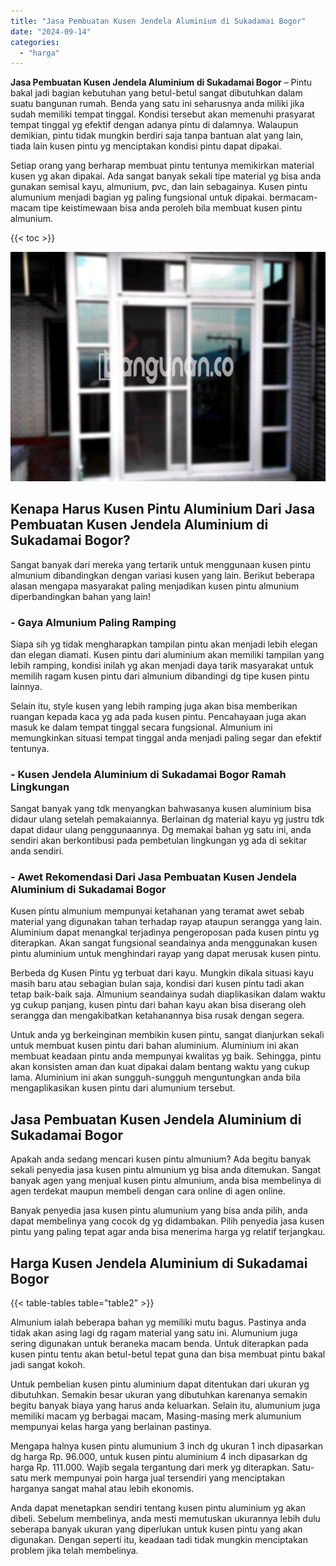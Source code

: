 ```yaml
---
title: "Jasa Pembuatan Kusen Jendela Aluminium di Sukadamai Bogor"
date: "2024-09-14"
categories: 
  - "harga"
---
```


**Jasa Pembuatan Kusen Jendela Aluminium di Sukadamai Bogor** – Pintu bakal jadi bagian kebutuhan yang betul-betul sangat dibutuhkan dalam suatu bangunan rumah. Benda yang satu ini seharusnya anda miliki jika sudah memiliki tempat tinggal. Kondisi tersebut akan memenuhi prasyarat tempat tinggal yg efektif dengan adanya pintu di dalamnya. Walaupun demikian, pintu tidak mungkin berdiri saja tanpa bantuan alat yang lain, tiada lain kusen pintu yg menciptakan kondisi pintu dapat dipakai.

Setiap orang yang berharap membuat pintu tentunya memikirkan material kusen yg akan dipakai. Ada sangat banyak sekali tipe material yg bisa anda gunakan semisal kayu, almunium, pvc, dan lain sebagainya. Kusen pintu alumunium menjadi bagian yg paling fungsional untuk dipakai. bermacam-macam tipe keistimewaan bisa anda peroleh bila membuat kusen pintu almunium.

{{< toc >}}

![Jasa Pembuatan Kusen Jendela Aluminium di Sukadamai Bogor](/images/harga-kusen-jendela-alumunium-33.png)

## Kenapa Harus Kusen Pintu Aluminium Dari Jasa Pembuatan Kusen Jendela Aluminium di Sukadamai Bogor?

Sangat banyak dari mereka yang tertarik untuk menggunaan kusen pintu almunium dibandingkan dengan variasi kusen yang lain. Berikut beberapa alasan mengapa masyarakat paling menjadikan kusen pintu almunium diperbandingkan bahan yang lain!

### \- Gaya Almunium Paling Ramping

Siapa sih yg tidak mengharapkan tampilan pintu akan menjadi lebih elegan dan elegan diamati. Kusen pintu dari aluminium akan memiliki tampilan yang lebih ramping, kondisi inilah yg akan menjadi daya tarik masyarakat untuk memilih ragam kusen pintu dari almunium dibandingi dg tipe kusen pintu lainnya.

Selain itu, style kusen yang lebih ramping juga akan bisa memberikan ruangan kepada kaca yg ada pada kusen pintu. Pencahayaan juga akan masuk ke dalam tempat tinggal secara fungsional. Almunium ini memungkinkan situasi tempat tinggal anda menjadi paling segar dan efektif tentunya.

### \- Kusen Jendela Aluminium di Sukadamai Bogor Ramah Lingkungan

Sangat banyak yang tdk menyangkan bahwasanya kusen aluminium bisa didaur ulang setelah pemakaiannya. Berlainan dg material kayu yg justru tdk dapat didaur ulang penggunaannya. Dg memakai bahan yg satu ini, anda sendiri akan berkontibusi pada pembetulan lingkungan yg ada di sekitar anda sendiri.

### \- Awet Rekomendasi Dari Jasa Pembuatan Kusen Jendela Aluminium di Sukadamai Bogor

Kusen pintu almunium mempunyai ketahanan yang teramat awet sebab material yang digunakan tahan terhadap rayap ataupun serangga yang lain. Aluminium dapat menangkal terjadinya pengeroposan pada kusen pintu yg diterapkan. Akan sangat fungsional seandainya anda menggunakan kusen pintu aluminium untuk menghindari rayap yang dapat merusak kusen pintu.

Berbeda dg Kusen Pintu yg terbuat dari kayu. Mungkin dikala situasi kayu masih baru atau sebagian bulan saja, kondisi dari kusen pintu tadi akan tetap baik-baik saja. Almunium seandainya sudah diaplikasikan dalam waktu yg cukup panjang, kusen pintu dari bahan kayu akan bisa diserang oleh serangga dan mengakibatkan ketahanannya bisa rusak dengan segera.

Untuk anda yg berkeinginan membikin kusen pintu, sangat dianjurkan sekali untuk membuat kusen pintu dari bahan aluminium. Aluminium ini akan membuat keadaan pintu anda mempunyai kwalitas yg baik. Sehingga, pintu akan konsisten aman dan kuat dipakai dalam bentang waktu yang cukup lama. Aluminium ini akan sungguh-sungguh menguntungkan anda bila mengaplikasikan kusen pintu dari alumunium tersebut.

## Jasa Pembuatan Kusen Jendela Aluminium di Sukadamai Bogor

Apakah anda sedang mencari kusen pintu almunium? Ada begitu banyak sekali penyedia jasa kusen pintu almunium yg bisa anda ditemukan. Sangat banyak agen yang menjual kusen pintu almunium, anda bisa membelinya di agen terdekat maupun membeli dengan cara online di agen online.

Banyak penyedia jasa kusen pintu alumunium yang bisa anda pilih, anda dapat membelinya yang cocok dg yg didambakan. Pilih penyedia jasa kusen pintu yang paling tepat agar anda bisa menerima harga yg relatif terjangkau.

## Harga Kusen Jendela Aluminium di Sukadamai Bogor

{{< table-tables table="table2" >}}

Almunium ialah beberapa bahan yg memiliki mutu bagus. Pastinya anda tidak akan asing lagi dg ragam material yang satu ini. Alumunium juga sering digunakan untuk beraneka macam benda. Untuk diterapkan pada kusen pintu tentu akan betul-betul tepat guna dan bisa membuat pintu bakal jadi sangat kokoh.

Untuk pembelian kusen pintu aluminium dapat ditentukan dari ukuran yg dibutuhkan. Semakin besar ukuran yang dibutuhkan karenanya semakin begitu banyak biaya yang harus anda keluarkan. Selain itu, alumunium juga memiliki macam yg berbagai macam, Masing-masing merk alumunium mempunyai kelas harga yang berlainan pastinya.

Mengapa halnya kusen pintu alumunium 3 inch dg ukuran 1 inch dipasarkan dg harga Rp. 96.000, untuk kusen pintu aluminium 4 inch dipasarkan dg harga Rp. 111.000. Wajib segala tergantung dari merk yg diterapkan. Satu-satu merk mempunyai poin harga jual tersendiri yang menciptakan harganya sangat mahal atau lebih ekonomis.

Anda dapat menetapkan sendiri tentang kusen pintu aluminium yg akan dibeli. Sebelum membelinya, anda mesti memutuskan ukurannya lebih dulu seberapa banyak ukuran yang diperlukan untuk kusen pintu yang akan digunakan. Dengan seperti itu, keadaan tadi tidak mungkin menciptakan problem jika telah membelinya.
